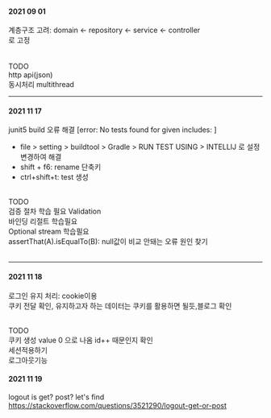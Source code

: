 #### 2021 09 01
계층구조 고려: domain <- repository <- service <- controller<br>
로 고정<br><br>
<br>TODO<br>
http api(json)
<br>
동시처리 multithread

---

#### 2021 11 17
junit5 build 오류 해결 [error: No tests found for given includes: ]
- file > setting > buildtool > Gradle > RUN TEST USING > INTELLIJ
로 설정 변경하여 해결
- shift + f6: rename 단축키
- ctrl+shift+t: test 생성

<br>TODO<br>
검증 절차 학습 필요 Validation<br>
바인딩 리절트 학습필요<br>
Optional stream 학습필요
<br>
assertThat(A).isEqualTo(B): null값이 비교 안돼는  오류 원인 찾기
<br>
<br>

---
#### 2021 11 18
로그인 유지 처리: cookie이용<br>
쿠키 전달 확인, 유지하고자 하는 데이터는 쿠키를 활용하면 될듯,블로그 확인

<br>TODO<br>
쿠키 생성 value 0 으로 나옴 id++ 때문인지 확인
<br> 세션적용하기
<br> 로그아웃기능



#### 2021 11 19
logout is get? post? let's find<br>
https://stackoverflow.com/questions/3521290/logout-get-or-post
<br>

